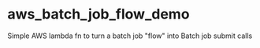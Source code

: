 # aws_batch_job_flow_demo
Simple AWS lambda fn to turn a batch job "flow" into Batch job submit calls
